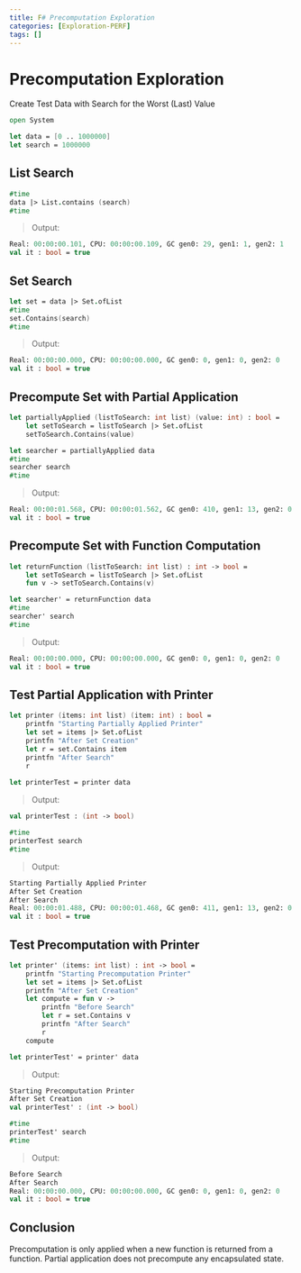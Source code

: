 ```yaml
---
title: F# Precomputation Exploration
categories: [Exploration-PERF]
tags: []
---
```


# Precomputation Exploration

Create Test Data with Search for the Worst (Last) Value

```fsharp
open System

let data = [0 .. 1000000]
let search = 1000000
```


## List Search

```fsharp
#time
data |> List.contains (search)
#time
```


> Output:
```fsharp
Real: 00:00:00.101, CPU: 00:00:00.109, GC gen0: 29, gen1: 1, gen2: 1
val it : bool = true
```



## Set Search

```fsharp
let set = data |> Set.ofList
#time
set.Contains(search)
#time
```


> Output:
```fsharp
Real: 00:00:00.000, CPU: 00:00:00.000, GC gen0: 0, gen1: 0, gen2: 0
val it : bool = true
```



## Precompute Set with Partial Application


```fsharp
let partiallyApplied (listToSearch: int list) (value: int) : bool = 
    let setToSearch = listToSearch |> Set.ofList
    setToSearch.Contains(value)

let searcher = partiallyApplied data
#time
searcher search
#time
```


> Output:
```fsharp
Real: 00:00:01.568, CPU: 00:00:01.562, GC gen0: 410, gen1: 13, gen2: 0
val it : bool = true
```



## Precompute Set with Function Computation


```fsharp
let returnFunction (listToSearch: int list) : int -> bool =
    let setToSearch = listToSearch |> Set.ofList
    fun v -> setToSearch.Contains(v)

let searcher' = returnFunction data
#time
searcher' search
#time
```


> Output:
```fsharp
Real: 00:00:00.000, CPU: 00:00:00.000, GC gen0: 0, gen1: 0, gen2: 0
val it : bool = true
```



## Test Partial Application with Printer


```fsharp
let printer (items: int list) (item: int) : bool =
    printfn "Starting Partially Applied Printer"
    let set = items |> Set.ofList
    printfn "After Set Creation"
    let r = set.Contains item
    printfn "After Search"
    r
    
let printerTest = printer data
```

> Output:
```fsharp
val printerTest : (int -> bool)
```


```fsharp
#time
printerTest search
#time
```


> Output:
```fsharp
Starting Partially Applied Printer
After Set Creation
After Search
Real: 00:00:01.488, CPU: 00:00:01.468, GC gen0: 411, gen1: 13, gen2: 0
val it : bool = true
```



## Test Precomputation with Printer


```fsharp
let printer' (items: int list) : int -> bool =
    printfn "Starting Precomputation Printer"
    let set = items |> Set.ofList
    printfn "After Set Creation"
    let compute = fun v -> 
        printfn "Before Search"
        let r = set.Contains v
        printfn "After Search"
        r
    compute

let printerTest' = printer' data
```


> Output:
```fsharp
Starting Precomputation Printer
After Set Creation
val printerTest' : (int -> bool)
```


```fsharp
#time
printerTest' search
#time
```


> Output:
```fsharp
Before Search
After Search
Real: 00:00:00.000, CPU: 00:00:00.000, GC gen0: 0, gen1: 0, gen2: 0
val it : bool = true
```



## Conclusion

Precomputation is only applied when a new function is returned from a function.  Partial application does not precompute any encapsulated state.

